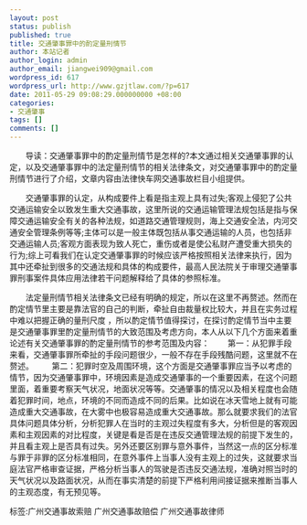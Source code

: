 ```yaml
---
layout: post
status: publish
published: true
title: 交通肇事罪中的酌定量刑情节
author: 本站记者
author_login: admin
author_email: jiangwei909@gmail.com
wordpress_id: 617
wordpress_url: http://www.gzjtlaw.com/?p=617
date: 2011-05-29 09:08:29.000000000 +08:00
categories:
- 交通肇事
tags: []
comments: []
---
```

　　导读：交通肇事罪中的酌定量刑情节是怎样的?本文通过相关交通肇事罪的认定，以及交通肇事罪中的法定量刑情节的相关法律条文，对交通肇事罪中的酌定量刑情节进行了介绍，文章内容由法律快车网交通事故栏目小组提供。　　交通肇事罪的认定，从构成要件上看是指主观上具有过失;客观上侵犯了公共交通运输安全以致发生重大交通事故，这里所说的交通运输管理法规包括是指与保障交通运输安全有关的各种法规，如道路交通管理规则，海上交通安全法，内河交通安全管理条例等等;主体可以是一般主体既包括从事交通运输的人员，也包括非交通运输人员;客观方面表现为致人死亡，重伤或者是使公私财产遭受重大损失的行为;综上可看我们在认定交通肇事罪的时候应该严格按照相关法律来执行，因为其中还牵扯到很多的交通法规和具体的构成要件，最高人民法院关于审理交通肇事罪刑事案件具体应用法律若干问题解释给了具体的参照标准。　　法定量刑情节相关法律条文已经有明确的规定，所以在这里不再赘述。然而在酌定情节里主要是靠法官的自己的判断，牵扯自由裁量权比较大，并且在实务过程中难以把握正确的量刑尺度 ，所以酌定情节值得探讨，在探讨酌定情节当中主要是交通肇事罪里酌定量刑情节的大致范围及考虑方向，本人从以下几个方面来着重论述有关交通肇事罪的酌定量刑情节的参考范围及内容：　　第一：从犯罪手段来看，交通肇事罪所牵扯的手段问题很少，一般不存在手段残酷问题，这里就不在赘述。　　第二：犯罪时空及周围环境，这个方面是交通肇事罪应当予以考虑的情节，因为交通肇事罪中，环境因素是造成交通肇事的一个重要因素，在这个问题里面，着重要考察天气状况，地面状况等等。交通肇事的情况以及相关程度也会随着犯罪时间，地点，环境的不同而造成不同的后果。比如说在冰天雪地上就有可能造成重大交通事故，在大雾中也极容易造成重大交通事故。那么就要求我们的法官具体问题具体分析，分析犯罪人在当时的主观过失程度有多大，分析但是的客观因素和主观因素的对比程度，关键是看是否是在违反交通管理法规的前提下发生的，并且看主观上是否具有过失。另外还要区别罪与意外事件，当然这一点的区分标准与罪于非罪的区分标准相同，在意外事件上当事人没有主观上的过失，这就要求当庭法官严格审查证据，严格分析当事人的驾驶是否违反交通法规，准确对照当时的天气状况以及路面状况，从而在事实清楚的前提下严格利用间接证据来推断当事人的主观态度，有无预见等。标签:广州交通事故索赔 广州交通事故赔偿 广州交通事故律师
